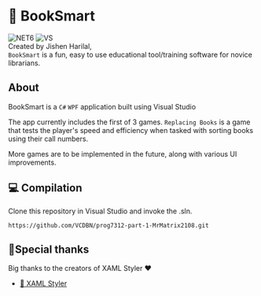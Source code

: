 # 📖 BookSmart
![NET6](https://img.shields.io/badge/.NET-6.0-yellow)  ![VS](https://img.shields.io/badge/Visual_Studio_Community_2022-17.7.4-purple)  
Created by Jishen Harilal,  
`BookSmart` is a fun, easy to use educational tool/training software for novice librarians.  

## About
BookSmart is a `C#` `WPF` application built using Visual Studio 

The app currently includes the first of 3 games. `Replacing Books` is a game that tests the player's speed and efficiency when tasked with sorting books using their call numbers.  

More games are to be implemented in the future, along with various UI improvements.

## 💻 Compilation
Clone this repository in Visual Studio and invoke the .sln.  
```
https://github.com/VCDBN/prog7312-part-1-MrMatrix2108.git
```

## 🌟Special thanks

Big thanks to the creators of XAML Styler ❤️

-   [🔗 XAML Styler](https://github.com/Xavalon/XamlStyler)
